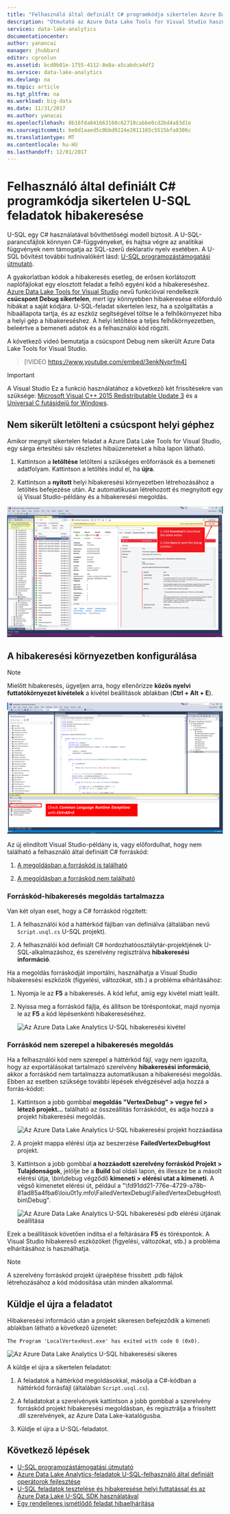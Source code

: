 ```yaml
---
title: "Felhasználó által definiált C# programkódja sikertelen Azure Data Lake U-SQL feladatok Debug |} Microsoft Docs"
description: "Útmutató az Azure Data Lake Tools for Visual Studio használatával U-SQL sikertelen csúcspont hibakeresését."
services: data-lake-analytics
documentationcenter: 
author: yanancai
manager: jhubbard
editor: cgronlun
ms.assetid: bcd0b01e-1755-4112-8e8a-a5cabdca4df2
ms.service: data-lake-analytics
ms.devlang: na
ms.topic: article
ms.tgt_pltfrm: na
ms.workload: big-data
ms.date: 11/31/2017
ms.author: yanacai
ms.openlocfilehash: 8b16fda041663160c62710cabbe0cd2bd4a83d1e
ms.sourcegitcommit: be0d1aaed5c0bbd9224e2011165c5515bfa8306c
ms.translationtype: MT
ms.contentlocale: hu-HU
ms.lasthandoff: 12/01/2017
---
```

# <a name="debug-user-defined-c-code-for-failed-u-sql-jobs"></a>Felhasználó által definiált C# programkódja sikertelen U-SQL feladatok hibakeresése

U-SQL egy C# használatával bővíthetőségi modell biztosít. A U-SQL-parancsfájlok könnyen C#-függvényeket, és hajtsa végre az analitikai függvények nem támogatja az SQL-szerű deklaratív nyelv esetében. A U-SQL bővítést további tudnivalókért lásd: [U-SQL programozástámogatási útmutató](https://docs.microsoft.com/en-us/azure/data-lake-analytics/data-lake-analytics-u-sql-programmability-guide#use-user-defined-functions-udf). 

A gyakorlatban kódok a hibakeresés esetleg, de erősen korlátozott naplófájlokat egy elosztott feladat a felhő egyéni kód a hibakereséshez. [Azure Data Lake Tools for Visual Studio](http://aka.ms/adltoolsvs) nevű funkcióval rendelkezik **csúcspont Debug sikertelen**, mert így könnyebben hibakeresése előforduló hibákat a saját kódjára. U-SQL-feladat sikertelen lesz, ha a szolgáltatás a hibaállapota tartja, és az eszköz segítségével töltse le a felhőkörnyezet hiba a helyi gép a hibakereséshez. A helyi letöltése a teljes felhőkörnyezetben, beleértve a bemeneti adatok és a felhasználói kód rögzíti.

A következő videó bemutatja a csúcspont Debug nem sikerült Azure Data Lake Tools for Visual Studio.

> [!VIDEO https://www.youtube.com/embed/3enkNvprfm4]
>

> [!IMPORTANT]
> A Visual Studio Ez a funkció használatához a következő két frissítésekre van szüksége: [Microsoft Visual C++ 2015 Redistributable Update 3](https://www.microsoft.com/en-us/download/details.aspx?id=53840) és a [Universal C futásidejű for Windows](https://www.microsoft.com/download/details.aspx?id=50410).
>

## <a name="download-failed-vertex-to-local-machine"></a>Nem sikerült letölteni a csúcspont helyi géphez

Amikor megnyit sikertelen feladat a Azure Data Lake Tools for Visual Studio, egy sárga értesítési sáv részletes hibaüzeneteket a hiba lapon látható.

1. Kattintson a **letöltése** letölteni a szükséges erőforrások és a bemeneti adatfolyam. Kattintson a letöltés indul el, ha **újra**.

2. Kattintson a **nyitott** helyi hibakeresési környezetben létrehozásához a letöltés befejezése után. Az automatikusan létrehozott és megnyitott egy új Visual Studio-példány és a hibakeresési megoldás.

![Az Azure Data Lake Analytics U-SQL hibakeresési visual studio letöltése csúcspont](./media/data-lake-analytics-debug-u-sql-jobs/data-lake-analytics-download-vertex.png)

## <a name="configure-the-debugging-environment"></a>A hibakeresési környezetben konfigurálása

> [!NOTE]
> Mielőtt hibakeresés, ügyeljen arra, hogy ellenőrizze **közös nyelvi futtatókörnyezet kivételek** a kivétel beállítások ablakban (**Ctrl + Alt + E**).

![Az Azure Data Lake Analytics U-SQL hibakeresési visual studio-beállítás](./media/data-lake-analytics-debug-u-sql-jobs/data-lake-analytics-clr-exception-setting.png)

Az új elindított Visual Studio-példány is, vagy előfordulhat, hogy nem található a felhasználó által definiált C# forráskód:

1. [A megoldásban a forráskód is található](#source-code-is-included-in-debugging-solution)

2. [A megoldásban a forráskód nem található](#source-code-is-not-included-in-debugging-solution)

### <a name="source-code-is-included-in-debugging-solution"></a>Forráskód-hibakeresés megoldás tartalmazza

Van két olyan eset, hogy a C# forráskód rögzített:

1. A felhasználói kód a háttérkód fájlban van definiálva (általában nevű `Script.usql.cs` U-SQL projekt).

2. A felhasználói kód definiált C# hordozhatóosztálytár-projektjének U-SQL-alkalmazáshoz, és szerelvény regisztrálva **hibakeresési információ**.

Ha a megoldás forráskódját importálni, használhatja a Visual Studio hibakeresési eszközök (figyelési, változókat, stb.) a probléma elhárításához:

1. Nyomja le az **F5** a hibakeresés. A kód lefut, amíg egy kivétel miatt leállt.

2. Nyissa meg a forráskód fájlja, és állítson be töréspontokat, majd nyomja le az **F5** a kód lépésenkénti hibakereséséhez.

    ![Az Azure Data Lake Analytics U-SQL hibakeresési kivétel](./media/data-lake-analytics-debug-u-sql-jobs/data-lake-analytics-debug-exception.png)

### <a name="source-code-is-not-included-in-debugging-solution"></a>Forráskód nem szerepel a hibakeresés megoldás

Ha a felhasználói kód nem szerepel a háttérkód fájl, vagy nem igazolta, hogy az exportálásokat tartalmazó szerelvény **hibakeresési információ**, akkor a forráskód nem tartalmazza automatikusan a hibakeresési megoldás. Ebben az esetben szüksége további lépések elvégzésével adja hozzá a forrás-kódot:

1. Kattintson a jobb gombbal **megoldás "VertexDebug" > vegye fel > létező projekt...**  található az összeállítás forráskódot, és adja hozzá a projekt hibakeresési megoldás.

    ![Az Azure Data Lake Analytics U-SQL hibakeresési projekt hozzáadása](./media/data-lake-analytics-debug-u-sql-jobs/data-lake-analytics-add-project-to-debug-solution.png)

2. A projekt mappa elérési útja az beszerzése **FailedVertexDebugHost** projekt. 

3. Kattintson a jobb gombbal **a hozzáadott szerelvény forráskód Projekt > Tulajdonságok**, jelölje be a **Build** bal oldali lapon, és illessze be a másolt elérési útja, \bin\debug végződő **kimeneti > elérési utat a kimeneti**. A végső kimenetet elérési út, például a "<DataLakeTemp path>\fd91dd21-776e-4729-a78b-81ad85a4fba6\loiu0t1y.mfo\FailedVertexDebug\FailedVertexDebugHost\bin\Debug\".

    ![Az Azure Data Lake Analytics U-SQL hibakeresési pdb elérési útjának beállítása](./media/data-lake-analytics-debug-u-sql-jobs/data-lake-analytics-set-pdb-path.png)

Ezek a beállítások követően indítsa el a feltárására **F5** és töréspontok. A Visual Studio hibakereső eszközöket (figyelési, változókat, stb.) a probléma elhárításához is használhatja.

> [!NOTE]
> A szerelvény forráskód projekt újraépítése frissített .pdb fájlok létrehozásához a kód módosítása után minden alkalommal.

## <a name="resubmit-the-job"></a>Küldje el újra a feladatot

Hibakeresési információ után a projekt sikeresen befejeződik a kimeneti ablakban látható a következő üzenetet:

    The Program 'LocalVertexHost.exe' has exited with code 0 (0x0).

![Az Azure Data Lake Analytics U-SQL hibakeresési sikeres](./media/data-lake-analytics-debug-u-sql-jobs/data-lake-analytics-debug-succeed.png)

A küldje el újra a sikertelen feladatot:

1. A feladatok a háttérkód megoldásokkal, másolja a C#-kódban a háttérkód forrásfájl (általában `Script.usql.cs`).

2. A feladatokat a szerelvények kattintson a jobb gombbal a szerelvény forráskód projekt hibakeresési megoldásban, és regisztrálja a frissített .dll szerelvények, az Azure Data Lake-katalógusba.

3. Küldje el újra a U-SQL-feladatot.

## <a name="next-steps"></a>Következő lépések

- [U-SQL programozástámogatási útmutató](data-lake-analytics-u-sql-programmability-guide.md)
- [Azure Data Lake Analytics-feladatok U-SQL-felhasználó által definiált operátorok fejlesztése](data-lake-analytics-u-sql-develop-user-defined-operators.md)
- [U-SQL feladatok tesztelése és hibakeresése helyi futtatással és az Azure Data Lake U-SQL SDK használatával](data-lake-analytics-data-lake-tools-local-run.md)
- [Egy rendellenes ismétlődő feladat hibaelhárítása](data-lake-analytics-data-lake-tools-debug-recurring-job.md)